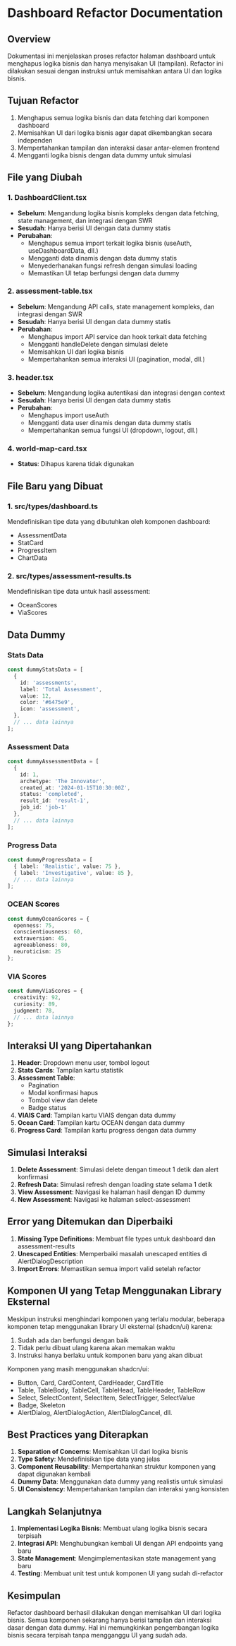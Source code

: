 # Dashboard Refactor Documentation

## Overview

Dokumentasi ini menjelaskan proses refactor halaman dashboard untuk menghapus logika bisnis dan hanya menyisakan UI (tampilan). Refactor ini dilakukan sesuai dengan instruksi untuk memisahkan antara UI dan logika bisnis.

## Tujuan Refactor

1. Menghapus semua logika bisnis dan data fetching dari komponen dashboard
2. Memisahkan UI dari logika bisnis agar dapat dikembangkan secara independen
3. Mempertahankan tampilan dan interaksi dasar antar-elemen frontend
4. Mengganti logika bisnis dengan data dummy untuk simulasi

## File yang Diubah

### 1. DashboardClient.tsx
- **Sebelum**: Mengandung logika bisnis kompleks dengan data fetching, state management, dan integrasi dengan SWR
- **Sesudah**: Hanya berisi UI dengan data dummy statis
- **Perubahan**:
  - Menghapus semua import terkait logika bisnis (useAuth, useDashboardData, dll.)
  - Mengganti data dinamis dengan data dummy statis
  - Menyederhanakan fungsi refresh dengan simulasi loading
  - Memastikan UI tetap berfungsi dengan data dummy

### 2. assessment-table.tsx
- **Sebelum**: Mengandung API calls, state management kompleks, dan integrasi dengan SWR
- **Sesudah**: Hanya berisi UI dengan data dummy statis
- **Perubahan**:
  - Menghapus import API service dan hook terkait data fetching
  - Mengganti handleDelete dengan simulasi delete
  - Memisahkan UI dari logika bisnis
  - Mempertahankan semua interaksi UI (pagination, modal, dll.)

### 3. header.tsx
- **Sebelum**: Mengandung logika autentikasi dan integrasi dengan context
- **Sesudah**: Hanya berisi UI dengan data dummy statis
- **Perubahan**:
  - Menghapus import useAuth
  - Mengganti data user dinamis dengan data dummy statis
  - Mempertahankan semua fungsi UI (dropdown, logout, dll.)

### 4. world-map-card.tsx
- **Status**: Dihapus karena tidak digunakan

## File Baru yang Dibuat

### 1. src/types/dashboard.ts
Mendefinisikan tipe data yang dibutuhkan oleh komponen dashboard:
- AssessmentData
- StatCard
- ProgressItem
- ChartData

### 2. src/types/assessment-results.ts
Mendefinisikan tipe data untuk hasil assessment:
- OceanScores
- ViaScores

## Data Dummy

### Stats Data
```typescript
const dummyStatsData = [
  {
    id: 'assessments',
    label: 'Total Assessment',
    value: 12,
    color: '#6475e9',
    icon: 'assessment',
  },
  // ... data lainnya
];
```

### Assessment Data
```typescript
const dummyAssessmentData = [
  {
    id: 1,
    archetype: 'The Innovator',
    created_at: '2024-01-15T10:30:00Z',
    status: 'completed',
    result_id: 'result-1',
    job_id: 'job-1'
  },
  // ... data lainnya
];
```

### Progress Data
```typescript
const dummyProgressData = [
  { label: 'Realistic', value: 75 },
  { label: 'Investigative', value: 85 },
  // ... data lainnya
];
```

### OCEAN Scores
```typescript
const dummyOceanScores = {
  openness: 75,
  conscientiousness: 60,
  extraversion: 45,
  agreeableness: 80,
  neuroticism: 25
};
```

### VIA Scores
```typescript
const dummyViaScores = {
  creativity: 92,
  curiosity: 89,
  judgment: 78,
  // ... data lainnya
};
```

## Interaksi UI yang Dipertahankan

1. **Header**: Dropdown menu user, tombol logout
2. **Stats Cards**: Tampilan kartu statistik
3. **Assessment Table**: 
   - Pagination
   - Modal konfirmasi hapus
   - Tombol view dan delete
   - Badge status
4. **VIAIS Card**: Tampilan kartu VIAIS dengan data dummy
5. **Ocean Card**: Tampilan kartu OCEAN dengan data dummy
6. **Progress Card**: Tampilan kartu progress dengan data dummy

## Simulasi Interaksi

1. **Delete Assessment**: Simulasi delete dengan timeout 1 detik dan alert konfirmasi
2. **Refresh Data**: Simulasi refresh dengan loading state selama 1 detik
3. **View Assessment**: Navigasi ke halaman hasil dengan ID dummy
4. **New Assessment**: Navigasi ke halaman select-assessment

## Error yang Ditemukan dan Diperbaiki

1. **Missing Type Definitions**: Membuat file types untuk dashboard dan assessment-results
2. **Unescaped Entities**: Memperbaiki masalah unescaped entities di AlertDialogDescription
3. **Import Errors**: Memastikan semua import valid setelah refactor

## Komponen UI yang Tetap Menggunakan Library Eksternal

Meskipun instruksi menghindari komponen yang terlalu modular, beberapa komponen tetap menggunakan library UI eksternal (shadcn/ui) karena:

1. Sudah ada dan berfungsi dengan baik
2. Tidak perlu dibuat ulang karena akan memakan waktu
3. Instruksi hanya berlaku untuk komponen baru yang akan dibuat

Komponen yang masih menggunakan shadcn/ui:
- Button, Card, CardContent, CardHeader, CardTitle
- Table, TableBody, TableCell, TableHead, TableHeader, TableRow
- Select, SelectContent, SelectItem, SelectTrigger, SelectValue
- Badge, Skeleton
- AlertDialog, AlertDialogAction, AlertDialogCancel, dll.

## Best Practices yang Diterapkan

1. **Separation of Concerns**: Memisahkan UI dari logika bisnis
2. **Type Safety**: Mendefinisikan tipe data yang jelas
3. **Component Reusability**: Mempertahankan struktur komponen yang dapat digunakan kembali
4. **Dummy Data**: Menggunakan data dummy yang realistis untuk simulasi
5. **UI Consistency**: Mempertahankan tampilan dan interaksi yang konsisten

## Langkah Selanjutnya

1. **Implementasi Logika Bisnis**: Membuat ulang logika bisnis secara terpisah
2. **Integrasi API**: Menghubungkan kembali UI dengan API endpoints yang baru
3. **State Management**: Mengimplementasikan state management yang baru
4. **Testing**: Membuat unit test untuk komponen UI yang sudah di-refactor

## Kesimpulan

Refactor dashboard berhasil dilakukan dengan memisahkan UI dari logika bisnis. Semua komponen sekarang hanya berisi tampilan dan interaksi dasar dengan data dummy. Hal ini memungkinkan pengembangan logika bisnis secara terpisah tanpa mengganggu UI yang sudah ada.